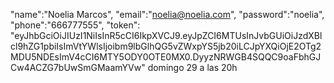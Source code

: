 "name":"Noelia Marcos",
  "email":"noelia@noelia.com",
  "password":"noelia",
  "phone":"666777555",
"token": "eyJhbGciOiJIUzI1NiIsInR5cCI6IkpXVCJ9.eyJpZCI6MTUsInJvbGUiOiJzdXBlcl9hZG1pbiIsImVtYWlsIjoibm9lbGlhQG5vZWxpYS5jb20iLCJpYXQiOjE2OTg2MDU5NDEsImV4cCI6MTY5ODY0OTE0MX0.DyyzNRWGB4SQQC9oaFbhGJCw4ACZG7bUwSmGMaamYVw"
domingo 29 a las 20h
